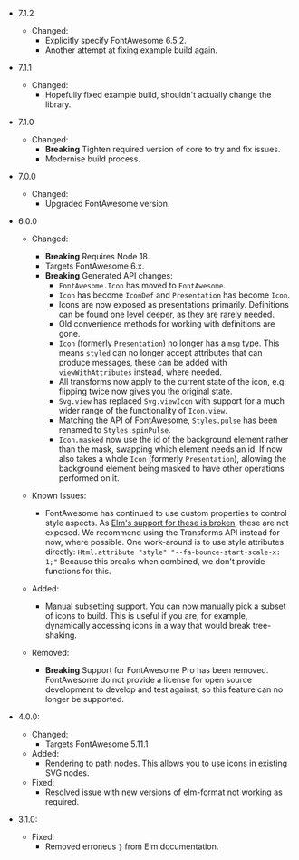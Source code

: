 - 7.1.2

  - Changed:
    - Explicitly specify FontAwesome 6.5.2.
    - Another attempt at fixing example build again.

- 7.1.1

  - Changed:
    - Hopefully fixed example build, shouldn't actually change the library.

- 7.1.0
  
  - Changed:
    - **Breaking** Tighten required version of core to try and fix issues. 
    - Modernise build process.

- 7.0.0
  
  - Changed:
    - Upgraded FontAwesome version.

- 6.0.0

  - Changed:

    - **Breaking** Requires Node 18.
    - Targets FontAwesome 6.x.
    - **Breaking** Generated API changes:
      - `FontAwesome.Icon` has moved to `FontAwesome`.
      - `Icon` has become `IconDef` and `Presentation` has become `Icon`.
      - Icons are now exposed as presentations primarily. Definitions can be
        found one level deeper, as they are rarely needed.
      - Old convenience methods for working with definitions are gone.
      - `Icon` (formerly `Presentation`) no longer has a `msg` type. This means
        `styled` can no longer accept attributes that can produce messages,
        these can be added with `viewWithAttributes` instead, where needed.
      - All transforms now apply to the current state of the icon, e.g:
        flipping twice now gives you the original state.
      - `Svg.view` has replaced `Svg.viewIcon` with support for a much wider
        range of the functionality of `Icon.view`.
      - Matching the API of FontAwesome, `Styles.pulse` has been renamed to
        `Styles.spinPulse`.
      - `Icon.masked` now use the id of the background element rather than the
        mask, swapping which element needs an id. If now also takes a whole
        `Icon` (formerly `Presentation`), allowing the background element being
        masked to have other operations performed on it.

  - Known Issues:

    - FontAwesome has continued to use custom properties to control style
      aspects. As [Elm's support for these is broken][elm-custom-properties],
      these are not exposed. We recommend using the Transforms API instead for
      now, where possible.
      One work-around is to use style attributes directly:
      `Html.attribute "style" "--fa-bounce-start-scale-x: 1;"`
      Because this breaks when combined, we don't provide functions for this.

  - Added:

    - Manual subsetting support.
      You can now manually pick a subset of icons to build. This is useful if
      you are, for example, dynamically accessing icons in a way that would
      break tree-shaking.

  - Removed:
    - **Breaking** Support for FontAwesome Pro has been removed.
      FontAwesome do not provide a license for open source development to
      develop and test against, so this feature can no longer be supported.

[elm-custom-properties]: https://github.com/elm/virtual-dom/pull/127

- 4.0.0:

  - Changed:
    - Targets FontAwesome 5.11.1
  - Added:
    - Rendering to path nodes.
      This allows you to use icons in existing SVG nodes.
  - Fixed:
    - Resolved issue with new versions of elm-format not working as required.

- 3.1.0:
  - Fixed:
    - Removed erroneus `}` from Elm documentation.
